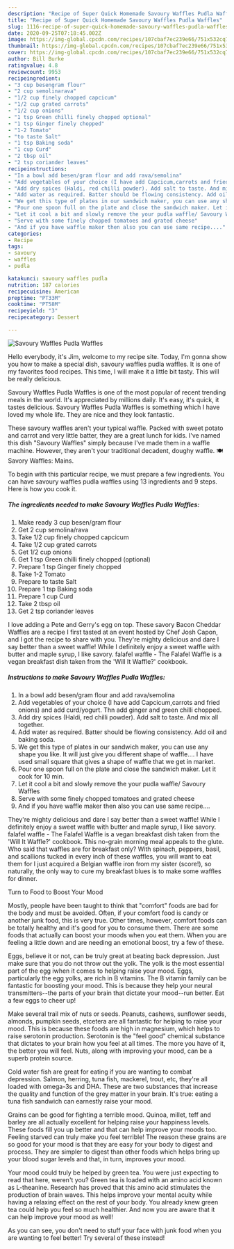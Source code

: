 ```yaml
---
description: "Recipe of Super Quick Homemade Savoury Waffles Pudla Waffles"
title: "Recipe of Super Quick Homemade Savoury Waffles Pudla Waffles"
slug: 1116-recipe-of-super-quick-homemade-savoury-waffles-pudla-waffles
date: 2020-09-25T07:18:45.002Z
image: https://img-global.cpcdn.com/recipes/107cbaf7ec239e66/751x532cq70/savoury-waffles-pudla-waffles-recipe-main-photo.jpg
thumbnail: https://img-global.cpcdn.com/recipes/107cbaf7ec239e66/751x532cq70/savoury-waffles-pudla-waffles-recipe-main-photo.jpg
cover: https://img-global.cpcdn.com/recipes/107cbaf7ec239e66/751x532cq70/savoury-waffles-pudla-waffles-recipe-main-photo.jpg
author: Bill Burke
ratingvalue: 4.8
reviewcount: 9953
recipeingredient:
- "3 cup besengram flour"
- "2 cup semolinarava"
- "1/2 cup finely chopped capcicum"
- "1/2 cup grated carrots"
- "1/2 cup onions"
- "1 tsp Green chilli finely chopped optional"
- "1 tsp Ginger finely chopped"
- "1-2 Tomato"
- "to taste Salt"
- "1 tsp Baking soda"
- "1 cup Curd"
- "2 tbsp oil"
- "2 tsp coriander leaves"
recipeinstructions:
- "In a bowl add besen/gram flour and add rava/semolina"
- "Add vegetables of your choice (I have add Capcicum,carrots and fried onions) and add curd/yogurt. Thn add ginger and green chilli chopped."
- "Add dry spices (Haldi, red chilli powder). Add salt to taste. And mix all together."
- "Add water as required. Batter should be flowing consistency. Add oil and baking soda."
- "We get this type of plates in our sandwich maker, you can use any shape you like. It will just give you different shape of waffle.... I have used small square that gives a shape of waffle that we get in market."
- "Pour one spoon full on the plate and close the sandwich maker. Let it cook for 10 min."
- "Let it cool a bit and slowly remove the your pudla waffle/ Savoury Waffles"
- "Serve with some finely chopped tomatoes and grated cheese"
- "And if you have waffle maker then also you can use same recipe...."
categories:
- Recipe
tags:
- savoury
- waffles
- pudla

katakunci: savoury waffles pudla 
nutrition: 187 calories
recipecuisine: American
preptime: "PT33M"
cooktime: "PT58M"
recipeyield: "3"
recipecategory: Dessert

---
```



![Savoury Waffles Pudla Waffles](https://img-global.cpcdn.com/recipes/107cbaf7ec239e66/751x532cq70/savoury-waffles-pudla-waffles-recipe-main-photo.jpg)

Hello everybody, it's Jim, welcome to my recipe site. Today, I'm gonna show you how to make a special dish, savoury waffles pudla waffles. It is one of my favorites food recipes. This time, I will make it a little bit tasty. This will be really delicious.

Savoury Waffles Pudla Waffles is one of the most popular of recent trending meals in the world. It's appreciated by millions daily. It's easy, it's quick, it tastes delicious. Savoury Waffles Pudla Waffles is something which I have loved my whole life. They are nice and they look fantastic.

These savoury waffles aren&#39;t your typical waffle. Packed with sweet potato and carrot and very little batter, they are a great lunch for kids. I&#39;ve named this dish &#34;Savoury Waffles&#34; simply because I&#39;ve made them in a waffle machine. However, they aren&#39;t your traditional decadent, doughy waffle. 🍽 Savory Waffles: Mains.


To begin with this particular recipe, we must prepare a few ingredients. You can have savoury waffles pudla waffles using 13 ingredients and 9 steps. Here is how you cook it.

<!--inarticleads1-->

##### The ingredients needed to make Savoury Waffles Pudla Waffles:

1. Make ready 3 cup besen/gram flour
1. Get 2 cup semolina/rava
1. Take 1/2 cup finely chopped capcicum
1. Take 1/2 cup grated carrots
1. Get 1/2 cup onions
1. Get 1 tsp Green chilli finely chopped (optional)
1. Prepare 1 tsp Ginger finely chopped
1. Take 1-2 Tomato
1. Prepare to taste Salt
1. Prepare 1 tsp Baking soda
1. Prepare 1 cup Curd
1. Take 2 tbsp oil
1. Get 2 tsp coriander leaves


I love adding a Pete and Gerry&#39;s egg on top. These savory Bacon Cheddar Waffles are a recipe I first tasted at an event hosted by Chef Josh Capon, and I got the recipe to share with you. They&#39;re mighty delicious and dare I say better than a sweet waffle! While I definitely enjoy a sweet waffle with butter and maple syrup, I like savory. falafel waffle - The Falafel Waffle is a vegan breakfast dish taken from the &#39;Will It Waffle?&#39; cookbook. 

<!--inarticleads2-->

##### Instructions to make Savoury Waffles Pudla Waffles:

1. In a bowl add besen/gram flour and add rava/semolina
1. Add vegetables of your choice (I have add Capcicum,carrots and fried onions) and add curd/yogurt. Thn add ginger and green chilli chopped.
1. Add dry spices (Haldi, red chilli powder). Add salt to taste. And mix all together.
1. Add water as required. Batter should be flowing consistency. Add oil and baking soda.
1. We get this type of plates in our sandwich maker, you can use any shape you like. It will just give you different shape of waffle.... I have used small square that gives a shape of waffle that we get in market.
1. Pour one spoon full on the plate and close the sandwich maker. Let it cook for 10 min.
1. Let it cool a bit and slowly remove the your pudla waffle/ Savoury Waffles
1. Serve with some finely chopped tomatoes and grated cheese
1. And if you have waffle maker then also you can use same recipe....


They&#39;re mighty delicious and dare I say better than a sweet waffle! While I definitely enjoy a sweet waffle with butter and maple syrup, I like savory. falafel waffle - The Falafel Waffle is a vegan breakfast dish taken from the &#39;Will It Waffle?&#39; cookbook. This no-grain morning meal appeals to the glute. Who said that waffles are for breakfast only? With spinach, peppers, basil, and scallions tucked in every inch of these waffles, you will want to eat them for I just acquired a Belgian waffle iron from my sister (score!), so naturally, the only way to cure my breakfast blues is to make some waffles for dinner. 

Turn to Food to Boost Your Mood


Mostly, people have been taught to think that "comfort" foods are bad for the body and must be avoided. Often, if your comfort food is candy or another junk food, this is very true. Other times, however, comfort foods can be totally healthy and it's good for you to consume them. There are some foods that actually can boost your moods when you eat them. When you are feeling a little down and are needing an emotional boost, try a few of these.

Eggs, believe it or not, can be truly great at beating back depression. Just make sure that you do not throw out the yolk. The yolk is the most essential part of the egg iwhen it comes to helping raise your mood. Eggs, particularly the egg yolks, are rich in B vitamins. The B vitamin family can be fantastic for boosting your mood. This is because they help your neural transmitters--the parts of your brain that dictate your mood--run better. Eat a few eggs to cheer up!

Make several trail mix of nuts or seeds. Peanuts, cashews, sunflower seeds, almonds, pumpkin seeds, etcetera are all fantastic for helping to raise your mood. This is because these foods are high in magnesium, which helps to raise serotonin production. Serotonin is the "feel good" chemical substance that dictates to your brain how you feel at all times. The more you have of it, the better you will feel. Nuts, along with improving your mood, can be a superb protein source.

Cold water fish are great for eating if you are wanting to combat depression. Salmon, herring, tuna fish, mackerel, trout, etc, they're all loaded with omega-3s and DHA. These are two substances that increase the quality and function of the grey matter in your brain. It's true: eating a tuna fish sandwich can earnestly raise your mood. 

Grains can be good for fighting a terrible mood. Quinoa, millet, teff and barley are all actually excellent for helping raise your happiness levels. These foods fill you up better and that can help improve your moods too. Feeling starved can truly make you feel terrible! The reason these grains are so good for your mood is that they are easy for your body to digest and process. They are simpler to digest than other foods which helps bring up your blood sugar levels and that, in turn, improves your mood.

Your mood could truly be helped by green tea. You were just expecting to read that here, weren't you? Green tea is loaded with an amino acid known as L-theanine. Research has proved that this amino acid stimulates the production of brain waves. This helps improve your mental acuity while having a relaxing effect on the rest of your body. You already knew green tea could help you feel so much healthier. And now you are aware that it can help improve your mood as well!

As you can see, you don't need to stuff your face with junk food when you are wanting to feel better! Try several of these instead!


